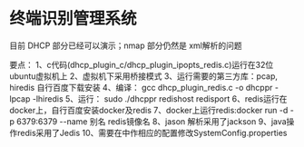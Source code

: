 # 终端识别管理系统

目前 DHCP 部分已经可以演示；nmap 部分仍然是 xml解析的问题

要点：
1、c代码(dhcp_plugin_c/dhcp_plugin_ipopts_redis.c)运行在32位ubuntu虚拟机上
2、虚拟机下采用桥接模式
3、运行需要的第三方库：pcap, hiredis 自行百度下载安装
4、编译： gcc dhcp_plugin_redis.c -o dhcppr -lpcap -lhiredis
5、运行： sudo ./dhcppr redishost redisport 
6、redis运行在docker上，自行百度安装docker及redis
7、docker上运行redis:docker run -d -p 6379:6379 --name 别名  redis镜像名
8、jason 解析采用了jackson 
9、java操作redis采用了Jedis
10、需要在中作相应的配置修改SystemConfig.properties


